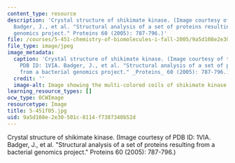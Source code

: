 ```yaml
---
content_type: resource
description: 'Crystal structure of shikimate kinase. (Image courtesy of PDB ID: 1VIA.
  Badger, J., et al. "Structural analysis of a set of proteins resulting from a bacterial
  genomics project." Proteins 60 (2005): 787-796.)'
file: /courses/5-451-chemistry-of-biomolecules-i-fall-2005/9a5d108e2e30501c8114f7387340b52d_5-451f05.jpg
file_type: image/jpeg
image_metadata:
  caption: 'Crystal structure of shikimate kinase. (Image courtesy of the [RCSB PDB](http://www.pdb.org/).
    PDB ID: 1VIA. Badger, J., et al. "Structural analysis of a set of proteins resulting
    from a bacterial genomics project." _Proteins_ 60 (2005): 787-796.)'
  credit: ''
  image-alt: Image showing the multi-colored coils of shikimate kinase.
learning_resource_types: []
ocw_type: OCWImage
resourcetype: Image
title: 5-451f05.jpg
uid: 9a5d108e-2e30-501c-8114-f7387340b52d
---
```

Crystal structure of shikimate kinase. (Image courtesy of PDB ID: 1VIA. Badger, J., et al. "Structural analysis of a set of proteins resulting from a bacterial genomics project." Proteins 60 (2005): 787-796.)

